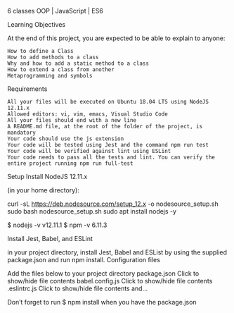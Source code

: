 6 classes
OOP | JavaScript | ES6

Learning Objectives

At the end of this project, you are expected to be able to explain to anyone:

    How to define a Class
    How to add methods to a class
    Why and how to add a static method to a class
    How to extend a class from another
    Metaprogramming and symbols

Requirements

    All your files will be executed on Ubuntu 18.04 LTS using NodeJS 12.11.x
    Allowed editors: vi, vim, emacs, Visual Studio Code
    All your files should end with a new line
    A README.md file, at the root of the folder of the project, is mandatory
    Your code should use the js extension
    Your code will be tested using Jest and the command npm run test
    Your code will be verified against lint using ESLint
    Your code needs to pass all the tests and lint. You can verify the entire project running npm run full-test

Setup
Install NodeJS 12.11.x

(in your home directory):

curl -sL https://deb.nodesource.com/setup_12.x -o nodesource_setup.sh
sudo bash nodesource_setup.sh
sudo apt install nodejs -y

$ nodejs -v
v12.11.1
$ npm -v
6.11.3

Install Jest, Babel, and ESLint

in your project directory, install Jest, Babel and ESList by using the supplied package.json and run npm install.
Configuration files

Add the files below to your project directory
package.json
Click to show/hide file contents
babel.config.js
Click to show/hide file contents
.eslintrc.js
Click to show/hide file contents
and…

Don’t forget to run $ npm install when you have the package.json
